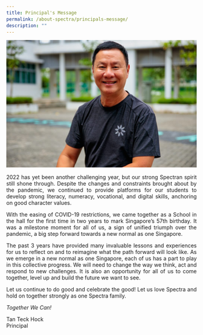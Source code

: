 ```yaml
---
title: Principal's Message
permalink: /about-spectra/principals-message/
description: ""
---
```

<img style="width:600px" src="/images/TTH-4418-Edit-1024x683.jpg">

<p align="justify"> 2022 has yet been another challenging year, but our strong Spectran spirit still shone through. Despite the changes and constraints brought about by the pandemic, we continued to provide platforms for our students to develop strong literacy, numeracy, vocational, and digital skills, anchoring on good character values.</p>

<p align="justify"> With the easing of COVID-19 restrictions, we came together as a School in the hall for the first time in two years to mark Singapore’s 57th&nbsp;birthday. It was a milestone moment for all of us, a sign of unified triumph over the pandemic, a big step forward towards a new normal as one Singapore.</p>

<p align="justify"> The past 3 years have provided many invaluable lessons and experiences for us to reflect on and to reimagine what the path forward will look like. As we emerge in a new normal as one Singapore, each of us has a part to play in this collective progress. We will need to change the way we think, act and respond to new challenges. It is also an opportunity for all of us to come together, level up and build the future we want to see.</p>

<p align="justify"> Let us continue to do good and celebrate the good! Let us love Spectra and hold on together strongly as one Spectra family. </p>

_Together We Can!_

Tan Teck Hock  
Principal